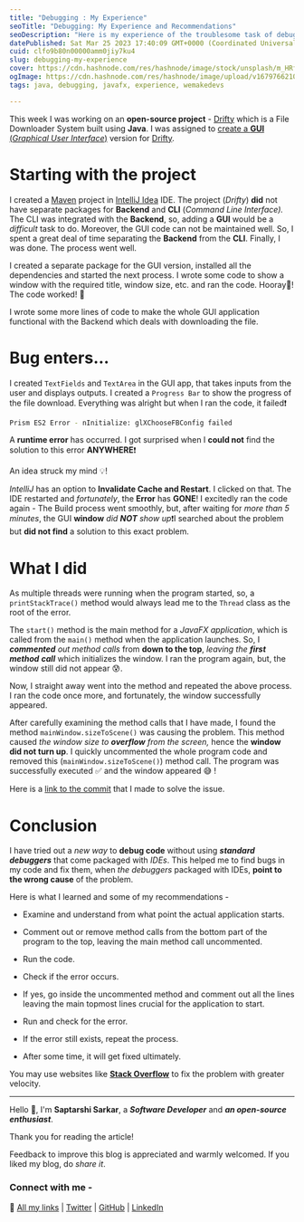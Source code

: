 ```yaml
---
title: "Debugging : My Experience"
seoTitle: "Debugging: My Experience and Recommendations"
seoDescription: "Here is my experience of the troublesome task of debugging code, finding issues, solving them and my recommendations."
datePublished: Sat Mar 25 2023 17:40:09 GMT+0000 (Coordinated Universal Time)
cuid: clfo9b80n00000amm0jiy7ku4
slug: debugging-my-experience
cover: https://cdn.hashnode.com/res/hashnode/image/stock/unsplash/m_HRfLhgABo/upload/efc282e50e2acfe4dd1900b42c467598.jpeg
ogImage: https://cdn.hashnode.com/res/hashnode/image/upload/v1679766210904/60d34b8d-e772-4081-ad19-4f29731c167c.webp
tags: java, debugging, javafx, experience, wemakedevs

---
```


This week I was working on an **open-source project** - [Drifty](https://github.com/SaptarshiSarkar12/Drifty) which is a File Downloader System built using **Java**. I was assigned to [create a **GUI** (*Graphical User Interface*)](https://github.com/SaptarshiSarkar12/Drifty/pull/203) version for [Drifty](https://github.com/SaptarshiSarkar12/Drifty).

# Starting with the project

I created a [Maven](https://maven.apache.org/) project in [IntelliJ Idea](https://www.jetbrains.com/idea/) IDE. The project (*Drifty*) **did** not have separate packages for **Backend** and **CLI** (*Command Line Interface).* The CLI was integrated with the **Backend**, so, adding a **GUI** would be a *difficult* task to do. Moreover, the GUI code can not be maintained well. So, I spent a great deal of time separating the **Backend** from the **CLI**. Finally, I was done. The process went well.

I created a separate package for the GUI version, installed all the dependencies and started the next process. I wrote some code to show a window with the required title, window size, etc. and ran the code. Hooray🥳! The code worked! 🎉

I wrote some more lines of code to make the whole GUI application functional with the Backend which deals with downloading the file.

# Bug enters...

I created `TextFields` and `TextArea` in the GUI app, that takes inputs from the user and displays outputs. I created a `Progress Bar` to show the progress of the file download. Everything was alright but when I ran the code, it failed❗

```bash
Prism ES2 Error - nInitialize: glXChooseFBConfig failed
```

A **runtime error** has occurred. I got surprised when I **could not** find the solution to this error **ANYWHERE**❗

An idea struck my mind 💡!

*IntelliJ* has an option to **Invalidate Cache and Restart**. I clicked on that. The IDE restarted and *fortunately*, the **Error** has **GONE**! I excitedly ran the code again - The Build process went smoothly, but, after waiting for *more than 5 minutes*, the GUI **window** *did* ***NOT*** *show up*❗I searched about the problem but **did not find** a solution to this exact problem.

# What I did

As multiple threads were running when the program started, so, a `printStackTrace()` method would always lead me to the `Thread` class as the root of the error.

The `start()` method is the main method for a *JavaFX application*, which is called from the `main()` method when the application launches. So, I ***commented*** *out method calls* from **down to the top**, *leaving the* ***first method*** ***call*** which initializes the window. I ran the program again, but, the window still did not appear 😰.

Now, I straight away went into the method and repeated the above process. I ran the code once more, and fortunately, the window successfully appeared.

After carefully examining the method calls that I have made, I found the method `mainWindow.sizeToScene()` was causing the problem. This method caused *the window size to* ***overflow*** *from the screen,* hence the **window did not turn up**. I quickly uncommented the whole program code and removed this (`mainWindow.sizeToScene()`) method call. The program was successfully executed ✅ and the window appeared 😅 !

Here is a [link to the commit](https://github.com/SaptarshiSarkar12/Drifty/pull/203/commits/af82c661fd6a29205e6e5f34e375ead1a9da456e#diff-18045516e3c555eb9197f8f12bf56f0ebd8386c15d6f0fa39e4fd4fa105143b3) that I made to solve the issue.

# Conclusion

I have tried out a *new way* to **debug code** without using ***standard debuggers*** that come packaged with *IDEs*. This helped me to find bugs in my code and fix them, when *the debuggers* packaged with IDEs, **point to the wrong cause** of the problem.

Here is what I learned and some of my recommendations -

* Examine and understand from what point the actual application starts.
    
* Comment out or remove method calls from the bottom part of the program to the top, leaving the main method call uncommented.
    
* Run the code.
    
* Check if the error occurs.
    
* If yes, go inside the uncommented method and comment out all the lines leaving the main topmost lines crucial for the application to start.
    
* Run and check for the error.
    
* If the error still exists, repeat the process.
    
* After some time, it will get fixed ultimately.
    

You may use websites like [**Stack Overflow**](https://stackoverflow.com/) to fix the problem with greater velocity.

---

Hello 👋, I'm **Saptarshi Sarkar**, a ***Software Developer*** and ***an open-source enthusiast***.

Thank you for reading the article!

Feedback to improve this blog is appreciated and warmly welcomed. If you liked my blog, do *share it*.

### Connect with me -

🔗 [All my links](https://bio.link/saptarshi) | [Twitter](https://twitter.com/SSarkar2007) | [GitHub](http://github.com/SaptarshiSarkar12/) | [LinkedIn](https://www.linkedin.com/in/saptarshi-sarkar-305162253/)